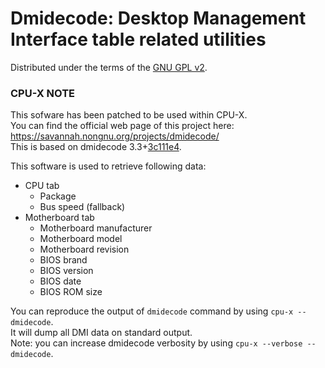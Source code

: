 # Dmidecode: Desktop Management Interface table related utilities

Distributed under the terms of the [GNU GPL v2](https://github.com/X0rg/CPU-X/blob/master/src/dmidecode/LICENSE).

### CPU-X NOTE

This sofware has been patched to be used within CPU-X.  
You can find the official web page of this project here: https://savannah.nongnu.org/projects/dmidecode/  
This is based on dmidecode 3.3+[3c111e4](https://git.savannah.gnu.org/cgit/dmidecode.git/commit/?id=3c111e4f6134855580f20f8e01fee26eff455fff).

This software is used to retrieve following data:

- CPU tab
  - Package
  - Bus speed (fallback)
- Motherboard tab
  - Motherboard manufacturer
  - Motherboard model
  - Motherboard revision
  - BIOS brand
  - BIOS version
  - BIOS date
  - BIOS ROM size

You can reproduce the output of `dmidecode` command by using `cpu-x --dmidecode`.  
It will dump all DMI data on standard output.  
Note: you can increase dmidecode verbosity by using `cpu-x --verbose --dmidecode`.
